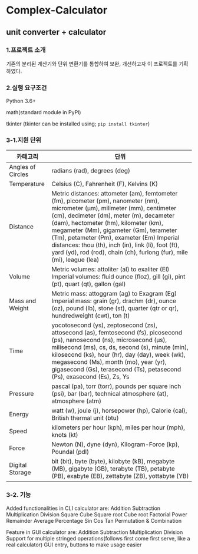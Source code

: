 # Complex-Calculator
unit converter + calculator
---

### 1.프로젝트 소개
기존의 분리된 계산기와 단위 변환기를 통합하여 보완, 개선하고자 이 프로젝트를 기획하였다.

### 2.실행 요구조건

Python 3.6+

math(standard module in PyPl)

tkinter (tkinter can be installed using; `pip install tkinter`)

### 3-1.지원 단위

|카테고리|	단위|
|------|---|
|Angles of Circles|radians (rad), degrees (deg)|
|Temperature|Celsius (C), Fahrenheit (F), Kelvins (K)|
|Distance|Metric distances: attometer (am), femtometer (fm), picometer (pm), nanometer (nm), micrometer (μm), milimeter (mm), centimeter (cm), decimeter (dm), meter (m), decameter (dam), hectometer (hm), kilometer (km), megameter (Mm), gigameter (Gm), terameter (Tm), petameter (Pm), exameter (Em) Imperial distances: thou (th), inch (in), link (li), foot (ft), yard (yd), rod (rod), chain (ch), furlong (fur), mile (mi), league (lea)|
|Volume|	Metric volumes: attoliter (al) to exaliter (El) Imperial volumes: fluid ounce (floz), gill (gi), pint (pt), quart (qt), gallon (gal)|
|Mass and Weight|	Metric mass: attoggram (ag) to Exagram (Eg) Imperial mass: grain (gr), drachm (dr), ounce (oz), pound (lb), stone (st), quarter (qtr or qr), hundredweight (cwt), ton (t)|
|Time|	yocotosecond (ys), zeptosecond (zs), attosecond (as), femtosecond (fs), picosecond (ps), nanosecond (ns), microsecond (µs), milisecond (ms), cs, ds, second (s), minute (min), kilosecond (ks), hour (hr), day (day), week (wk), megasecond (Ms), month (mo), year (yr), gigasecond (Gs), terasecond (Ts), petasecond (Ps), exasecond (Es), Zs, Ys|
|Pressure|	pascal (pa), torr (torr), pounds per square inch (psi), bar (bar), technical atmosphere (at), atmosphere (atm)|
Energy	|watt (w), joule (j), horsepower (hp), Calorie (cal), British thermal unit (btu)|
|Speed|	kilometers per hour (kph), miles per hour (mph), knots (kt)|
|Force|	Newton (N), dyne (dyn), Kilogram-Force (kp), Poundal (pdl)|
|Digital Storage|	bit (bit), byte (byte), kilobyte (kB), megabyte (MB), gigabyte (GB), terabyte (TB), petabyte (PB), exabyte (EB), zettabyte (ZB), yottabyte (YB)|

### 3-2. 기능

Added functionalities in CLI calculator are:
Addition
Subtraction
Multiplication
Division
Square
Cube
Square root
Cube root
Factorial
Power
Remainder
Average
Percentage
Sin
Cos
Tan
Permutation & Combination


Feature in GUI calculator are:
Addition
Subtraction
Multiplication
Division
Support for multiple stringed operations(follows first come first serve, like a real calculator)
GUI entry, buttons to make usage easier
